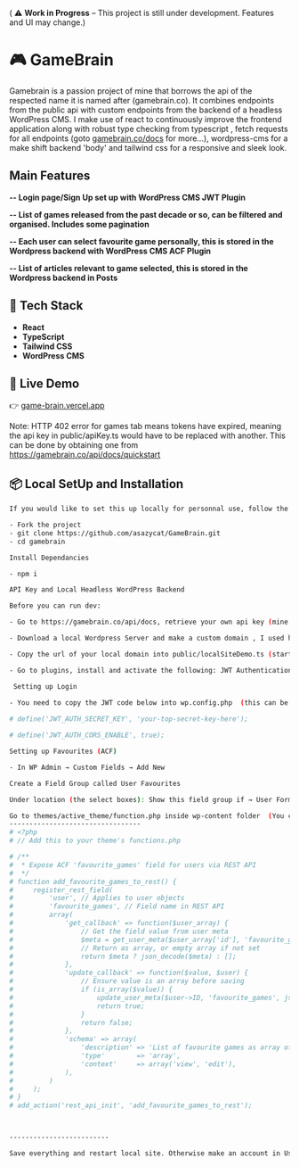 
( ⚠️ **Work in Progress** – This project is still under development. Features and UI may change.)

# 🎮 GameBrain

Gamebrain is a passion project of mine that borrows the api of the respected name it is named after (gamebrain.co). It combines endpoints from the public api with custom endpoints from the backend of a headless WordPress CMS. I make use of react to continuously improve the frontend application along with robust type checking from typescript , fetch requests for all endpoints (goto [gamebrain.co/docs](https://gamebrain.co/api/docs/quickstart) for more...), wordpress-cms for a make shift backend 'body' and tailwind css for a responsive and sleek look.

## Main Features

**-- Login page/Sign Up set up with WordPress CMS JWT Plugin**

**-- List of games released from the past decade or so, can be filtered and organised. Includes some pagination**

**-- Each user can select favourite game personally, this is stored in the Wordpress backend with WordPress CMS ACF Plugin**

**-- List of articles relevant to game selected, this is stored in the Wordpress backend in Posts**

## 🚀 Tech Stack
- **React**
- **TypeScript**
- **Tailwind CSS**
- **WordPress CMS**

## 🔗 Live Demo
👉 [game-brain.vercel.app](https://game-brain.vercel.app)


Note: HTTP 402 error for games tab means tokens have expired, meaning the api key in public/apiKey.ts would have to be replaced with another. This can be done by obtaining one from https://gamebrain.co/api/docs/quickstart 

## 📦 Local SetUp and Installation

```bash
If you would like to set this up locally for personnal use, follow the instructions below 

- Fork the project
- git clone https://github.com/asazycat/GameBrain.git
- cd gamebrain

Install Dependancies

- npm i

API Key and Local Headless WordPress Backend

Before you can run dev:

- Go to https://gamebrain.co/api/docs, retrieve your own api key (mine is a free version that is limited to 50 requests a day). Copy the key into apiKey.ts 

- Download a local Wordpress Server and make a custom domain , I used https://localwp.com/ocal. If you have your own, then you can set up the local wordpress server with that and make your     domain there.

- Copy the url of your local domain into public/localSiteDemo.ts (start the site in your local wordpress server)

- Go to plugins, install and activate the following: JWT Authentication for WP-API (For authentication), ACF (Active Custom Fields), Simple Local Avatars (for other user details like profile pic)

 Setting up Login

- You need to copy the JWT code below into wp.config.php  (this can be found in your localsite folder, public/app). Add it above this line:  `That`s all, stop editing! Happy blogging`.
 
# define('JWT_AUTH_SECRET_KEY', 'your-top-secret-key-here');

# define('JWT_AUTH_CORS_ENABLE', true);

Setting up Favourites (ACF)

- In WP Admin → Custom Fields → Add New

Create a Field Group called User Favourites

Under location (the select boxes): Show this field group if → User Form → is equal to → All

Go to themes/active_theme/function.php inside wp-content folder  (You can check which theme is active in Apperance/Themes on Wp-admin page). Select the functions.php and add the code below at the very end for custom fields into users 
---------------------------------
# <?php
# // Add this to your theme's functions.php

# /**
#  * Expose ACF 'favourite_games' field for users via REST API
#  */
# function add_favourite_games_to_rest() {
#     register_rest_field(
#         'user', // Applies to user objects
#         'favourite_games', // Field name in REST API
#         array(
#             'get_callback' => function($user_array) {
#                 // Get the field value from user meta
#                 $meta = get_user_meta($user_array['id'], 'favourite_games', true);
#                 // Return as array, or empty array if not set
#                 return $meta ? json_decode($meta) : [];
#             },
#             'update_callback' => function($value, $user) {
#                 // Ensure value is an array before saving
#                 if (is_array($value)) {
#                     update_user_meta($user->ID, 'favourite_games', json_encode($value));
#                     return true;
#                 }
#                 return false;
#             },
#             'schema' => array(
#                 'description' => 'List of favourite games as array of IDs',
#                 'type'        => 'array',
#                 'context'     => array('view', 'edit'),
#             ),
#         )
#     );
# }
# add_action('rest_api_init', 'add_favourite_games_to_rest'); 



-------------------------

Save everything and restart local site. Otherwise make an account in Users of WP-admin or use the  WP-admin login details to log into BrainGame.